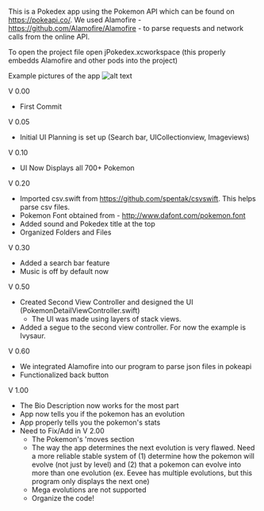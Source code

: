 This is a Pokedex app using the Pokemon API which can be found on https://pokeapi.co/. We used Alamofire - https://github.com/Alamofire/Alamofire - to parse requests and network calls from the online API.

To open the project file open jPokedex.xcworkspace (this properly embedds Alamofire and other pods into the project)

Example pictures of the app 
![alt text](https://i.imgur.com/l8pk2EV.png)

V 0.00 
- First Commit

V 0.05 
- Initial UI Planning is set up (Search bar, UICollectionview, Imageviews)

V 0.10 
- UI Now Displays all 700+ Pokemon

V 0.20 
- Imported csv.swift from https://github.com/spentak/csvswift. This helps parse csv files.
- Pokemon Font obtained from - http://www.dafont.com/pokemon.font
- Added sound and Pokedex title at the top
- Organized Folders and Files

V 0.30
- Added a search bar feature
- Music is off by default now

V 0.50
- Created Second View Controller and designed the UI (PokemonDetailViewController.swift)
    - The UI was made using layers of stack views.
- Added a segue to the second view controller. For now the example is Ivysaur.

V 0.60
- We integrated Alamofire into our program to parse json files in pokeapi
- Functionalized back button

V 1.00
- The Bio Description now works for the most part
- App now tells you if the pokemon has an evolution
- App properly tells you the pokemon's stats
- Need to Fix/Add in V 2.00
    - The Pokemon's 'moves section
    - The way the app determines the next evolution is very flawed. Need a more reliable stable system of (1) determine how the pokemon will evolve (not just by level) and (2) that a pokemon can evolve into more than one evolution (ex. Eevee has multiple evolutions, but this program only displays the next one)
    - Mega evolutions are not supported
    - Organize the code!

